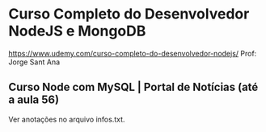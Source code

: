 # Curso Completo do Desenvolvedor NodeJS e MongoDB
https://www.udemy.com/curso-completo-do-desenvolvedor-nodejs/
Prof: Jorge Sant Ana

## Curso Node com MySQL | Portal de Notícias (até a aula 56)
Ver anotações no arquivo infos.txt.
